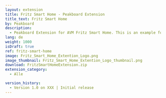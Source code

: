 ```yaml
---
layout: extension
title: Fritz Smart Home - Peakboard Extension
title_text: Fritz Smart Home
by: Peakboard
description: 
  - Peakboard Extension for AVM Fritz Smart Home. This is an example for connection to Fritz thermostats.
lang: de
weight: 1000
isDraft: true
ref: fritz-smart-home
image: Fritz_Smart_Home_Extention_Logo.png
image_thumbnail: Fritz_Smart_Home_Extention_Logo_thumbnail.png
download: FritzSmartHomeExtension.zip
extension_category:
  - Alle

version_history:
  - Version 1.0 on XXX | Initial release
---
```


